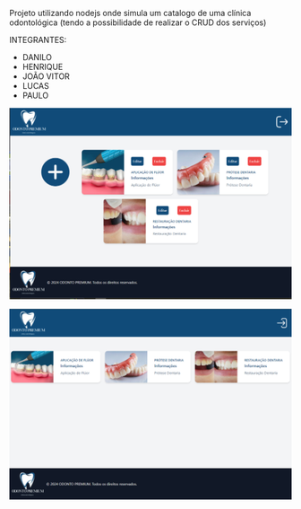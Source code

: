 Projeto utilizando nodejs onde simula um catalogo de uma clínica odontológica (tendo a possibilidade de realizar o CRUD dos serviços)

INTEGRANTES:
  - DANILO
  - HENRIQUE
  - JOÃO VITOR
  - LUCAS
  - PAULO

![Captura de Tela da Tela Inicial](./imgs_preview_site/site_visao_admin.PNG)

![Captura de Tela da Tela Inicial](./imgs_preview_site/site_visao_userNormal.PNG)
